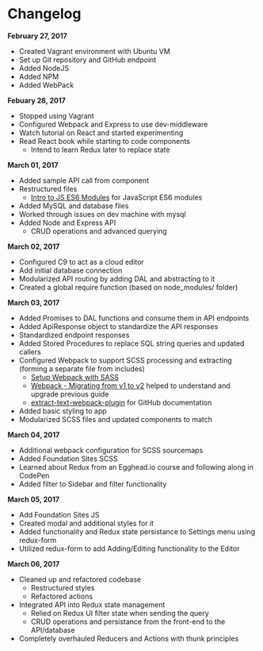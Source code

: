 # Changelog

**February 27, 2017**
- Created Vagrant environment with Ubuntu VM
- Set up Git repository and GitHub endpoint
- Added NodeJS
- Added NPM
- Added WebPack

**Febuary 28, 2017**
- Stopped using Vagrant
- Configured Webpack and Express to use dev-middleware
- Watch tutorial on React and started experimenting
- Read React book while starting to code components
	- Intend to learn Redux later to replace state

**March 01, 2017**
- Added sample API call from component
- Restructured files
  - [Intro to JS ES6 Modules](https://strongloop.com/strongblog/an-introduction-to-javascript-es6-modules/) for JavaScript ES6 modules
- Added MySQL and database files
- Worked through issues on dev machine with mysql
- Added Node and Express API
  - CRUD operations and advanced querying

**March 02, 2017**
- Configured C9 to act as a cloud editor
- Add initial database connection
- Modularized API routing by adding DAL and abstracting to it
- Created a global require function (based on node_modules/ folder)

**March 03, 2017**
- Added Promises to DAL functions and consume them in API endpoints
- Added ApiResponse object to standardize the API responses
- Standardized endpoint responses
- Added Stored Procedures to replace SQL string queries and updated callers
- Configured Webpack to support SCSS processing and extracting (forming a separate file from includes)
  - [Setup Webpack with SASS](https://www.jonathan-petitcolas.com/2015/05/15/howto-setup-webpack-on-es6-react-application-with-sass.html)
  - [Webpack - Migrating from v1 to v2](https://webpack.js.org/guides/migrating/) helped to understand and upgrade previous guide
  - [extract-text-webpack-plugin](https://github.com/webpack-contrib/extract-text-webpack-plugin) for GitHub documentation
- Added basic styling to app
- Modularized SCSS files and updated components to match

**March 04, 2017**
- Additional webpack configuration for SCSS sourcemaps
- Added Foundation Sites SCSS
- Learned about Redux from an Egghead.io course and following along in CodePen
- Added filter to Sidebar and filter functionality

**March 05, 2017**
- Add Foundation Sites JS
- Created modal and additional styles for it
- Added functionality and Redux state persistance to Settings menu using redux-form
- Utilized redux-form to add Adding/Editing functionality to the Editor

**March 06, 2017**
- Cleaned up and refactored codebase
  - Restructured styles
  - Refactored actions
- Integrated API into Redux state management
  - Relied on Redux UI filter state when sending the query
  - CRUD operations and persistance from the front-end to the API/database
- Completely overhauled Reducers and Actions with thunk principles
